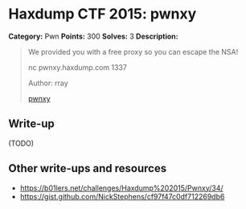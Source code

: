 # Haxdump CTF 2015: pwnxy

**Category:** Pwn
**Points:** 300
**Solves:** 3
**Description:**

> We provided you with a free proxy so you can escape the NSA!
> 
> 
> nc pwnxy.haxdump.com 1337
> 
> 
> Author: rray
> 
> 
> [pwnxy](./pwnxy)


## Write-up

(TODO)

## Other write-ups and resources

* <https://b01lers.net/challenges/Haxdump%202015/Pwnxy/34/>
* <https://gist.github.com/NickStephens/cf97f47c0df712269db6>
